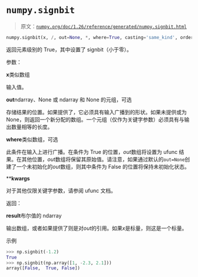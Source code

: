# `numpy.signbit`

> 原文：[`numpy.org/doc/1.26/reference/generated/numpy.signbit.html`](https://numpy.org/doc/1.26/reference/generated/numpy.signbit.html)

```py
numpy.signbit(x, /, out=None, *, where=True, casting='same_kind', order='K', dtype=None, subok=True[, signature, extobj]) = <ufunc 'signbit'>
```

返回元素级别的 True，其中设置了 signbit（小于零）。

参数：

**x**类似数组

输入值。

**out**ndarray、None 或 ndarray 和 None 的元组，可选

存储结果的位置。如果提供了，它必须具有输入广播到的形状。如果未提供或为 None，则返回一个新分配的数组。一个元组（仅作为关键字参数）必须具有与输出数量相等的长度。

**where**类似数组，可选

此条件在输入上进行广播。在条件为 True 的位置，*out*数组将设置为 ufunc 结果。在其他位置，*out*数组将保留其原始值。请注意，如果通过默认的`out=None`创建了一个未初始化的*out*数组，则其中条件为 False 的位置将保持未初始化状态。

****kwargs**

对于其他仅限关键字参数，请参阅 ufunc 文档。

返回：

**result**布尔值的 ndarray

输出数组，或者如果提供了则是对*out*的引用。如果*x*是标量，则这是一个标量。

示例

```py
>>> np.signbit(-1.2)
True
>>> np.signbit(np.array([1, -2.3, 2.1]))
array([False,  True, False]) 
```
